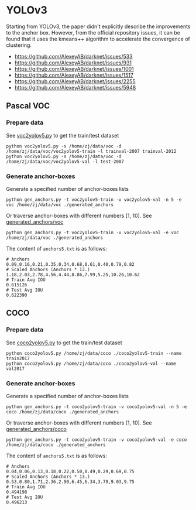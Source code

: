 
# YOLOv3

Starting from YOLOv3, the paper didn't explicitly describe the improvements to the anchor box. However, from the official repository issues, it can be found that it uses the kmeans++ algorithm to accelerate the convergence of clustering.

* https://github.com/AlexeyAB/darknet/issues/533
* https://github.com/AlexeyAB/darknet/issues/931
* https://github.com/AlexeyAB/darknet/issues/1001
* https://github.com/AlexeyAB/darknet/issues/1517
* https://github.com/AlexeyAB/darknet/issues/2255
* https://github.com/AlexeyAB/darknet/issues/5948

## Pascal VOC

### Prepare data

See [voc2yolov5.py](https://github.com/zjykzj/vocdev/blob/master/py/voc2yolov5.py) to get the train/test dataset

```shell
python voc2yolov5.py -s /home/zj/data/voc -d /home/zj/data/voc/voc2yolov5-train -l trainval-2007 trainval-2012
python voc2yolov5.py -s /home/zj/data/voc -d /home/zj/data/voc/voc2yolov5-val -l test-2007
```

### Generate anchor-boxes

Generate a specified number of anchor-boxes lists

```
python gen_anchors.py -t voc2yolov5-train -v voc2yolov5-val -n 5 -e voc /home/zj/data/voc ./generated_anchors
```

Or traverse anchor-boxes with different numbers [1, 10]. See [generated_anchors/voc](generated_anchors/voc)

```
python gen_anchors.py -t voc2yolov5-train -v voc2yolov5-val -e voc /home/zj/data/voc ./generated_anchors
```

The content of `anchors5.txt` is as follows:

```text
# Anchors
0.09,0.16,0.21,0.35,0.34,0.68,0.61,0.40,0.79,0.82
# Scaled Anchors (Anchors * 13.)
1.18,2.03,2.78,4.56,4.44,8.86,7.99,5.25,10.26,10.62
# Train Avg IOU
0.615126
# Test Avg IOU
0.622390
```

## COCO

### Prepare data

See [coco2yolov5.py](https://github.com/zjykzj/cocodev/blob/master/py/coco2yolov5.py) to get the train/test dataset

```shell
python coco2yolov5.py /home/zj/data/coco ./coco2yolov5-train --name train2017
python coco2yolov5.py /home/zj/data/coco ./coco2yolov5-val --name val2017
```

### Generate anchor-boxes

Generate a specified number of anchor-boxes lists

```
python gen_anchors.py -t coco2yolov5-train -v coco2yolov5-val -n 5 -e coco /home/zj/data/coco ./generated_anchors
```

Or traverse anchor-boxes with different numbers [1, 10]. See [generated_anchors/coco](generated_anchors/coco)

```
python gen_anchors.py -t coco2yolov5-train -v coco2yolov5-val -e coco /home/zj/data/coco ./generated_anchors
```

The content of `anchors5.txt` is as follows:

```text
# Anchors
0.04,0.06,0.13,0.18,0.22,0.50,0.49,0.29,0.69,0.75
# Scaled Anchors (Anchors * 13.)
0.53,0.80,1.71,2.36,2.90,6.45,6.34,3.79,9.03,9.75
# Train Avg IOU
0.494198
# Test Avg IOU
0.496213
```